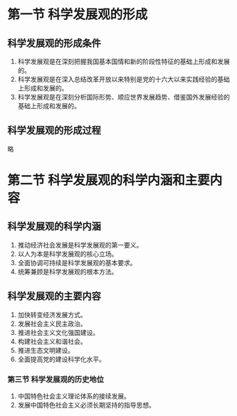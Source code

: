 # 第一节 科学发展观的形成

## 科学发展观的形成条件
1. 科学发展观是在深刻把握我国基本国情和新的阶段性特征的基础上形成和发展的。
2. 科学发展观是在深入总结改革开放以来特别是党的十六大以来实践经验的基础上形成和发展的。
3. 科学发展观是在深刻分析国际形势、顺应世界发展趋势、借鉴国外发展经验的基础上形成和发展的。

## 科学发展观的形成过程
略

# 第二节 科学发展观的科学内涵和主要内容

## 科学发展观的科学内涵
1. 推动经济社会发展是科学发展观的第一要义。
2. 以人为本是科学发展观的核心立场。
3. 全面协调可持续是科学发展观的基本要求。
4. 统筹兼顾是科学发展观的根本方法。

## 科学发展观的主要内容
1. 加快转变经济发展方式。
2. 发展社会主义民主政治。
3. 推进社会主义文化强国建设。
4. 构建社会主义和谐社会。
5. 推进生态文明建设。
6. 全面提高党的建设科学化水平。

### 第三节 科学发展观的历史地位
1. 中国特色社会主义理论体系的接续发展。
2. 发展中国特色社会主义必须长期坚持的指导思想。